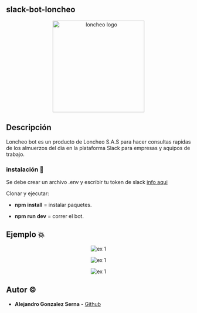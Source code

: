 ## slack-bot-loncheo

<p align="center"><img width="250" src="https://alejogonza.github.io/slack-bot-loncheo/assets/img/robot.png" alt="loncheo logo"></a></p>

## Descripción

Loncheo bot es un producto de Loncheo S.A.S para hacer consultas rapidas de los almuerzos del dia en la plataforma Slack para empresas y aquipos de trabajo.

### instalación :mag_right:

Se debe crear un archivo .env y escribir tu token de slack [info aqui](https://slack.com/intl/es-co/help/articles/115005265703-Crear-un-bot-para-tu-espacio-de-trabajo#crea-un-bot)

Clonar y ejecutar:

- **npm install** = instalar paquetes.

- **npm run dev** = correr el bot.


## Ejemplo :boom:

<p align="center"><img src="https://alejogonza.github.io/slack-bot-loncheo/assets/img/22.png" alt="ex 1"></a></p>

<p align="center"><img src="https://alejogonza.github.io/slack-bot-loncheo/assets/img/11.png" alt="ex 1"></a></p>

<p align="center"><img src="https://alejogonza.github.io/slack-bot-loncheo/assets/img/vid.gif" alt="ex 1"></a></p>


## Autor :copyright:

* **Alejandro Gonzalez Serna** - [Github](https://github.com/alejogonza/)

